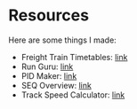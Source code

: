 # Resources

Here are some things I made:

- Freight Train Timetables: [link](Resources/FTT/index.md)
- Run Guru: [link](Resources/RunGuru.md)
- PID Maker: [link](Resources/PID/index.html)
- SEQ Overview: [link](Whats-Goodies.md)
- Track Speed Calculator: [link](Resources/Track-Speed.md)